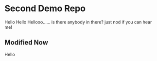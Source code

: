 # Second Demo Repo

Hello Hello Hellooo......
is there anybody in there?
just nod if you can hear me!

## Modified Now
Hello 